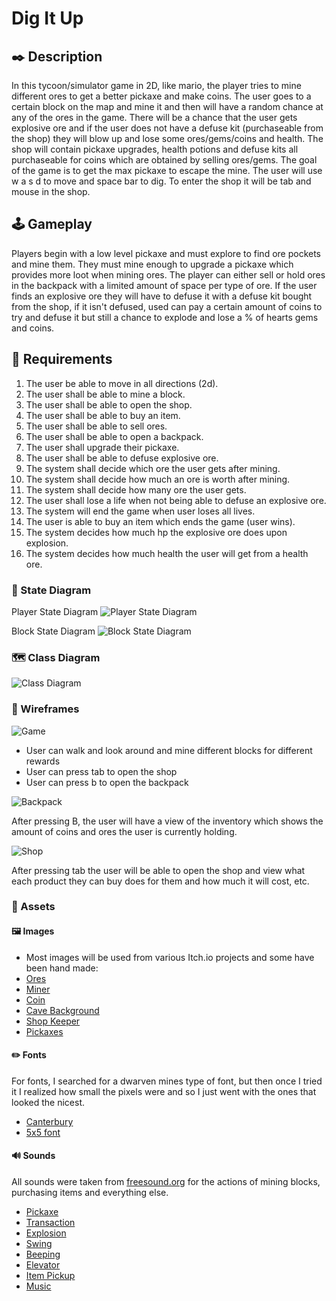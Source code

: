 # Dig It Up


## ✒️ Description

In this tycoon/simulator game in 2D, like mario, the player tries to mine different ores to get a better pickaxe and make coins. The user goes to a certain block on the map and mine it and then will have a random chance at any of the ores in the game. There will be a chance that the user gets explosive ore and if the user does not have a defuse kit (purchaseable from the shop) they will blow up and lose some ores/gems/coins and health. The shop will contain pickaxe upgrades, health potions and defuse kits all purchaseable for coins which are obtained by selling ores/gems. The goal of the game is to get the max pickaxe to escape the mine. The user will use w a s d to move and space bar to dig. To enter the shop it will be tab and mouse in the shop.


## 🕹️ Gameplay

Players begin with a low level pickaxe and must explore to find ore pockets and mine them. They must mine enough to upgrade a pickaxe which provides more loot when mining ores. The player can either sell or hold 
ores in the backpack with a limited amount of space per type of ore. If the user finds an explosive ore they will have to defuse it with a defuse kit bought from the shop, if it isn't defused, used can pay a certain amount of coins to try and defuse it but still a chance to explode and lose a % of hearts gems and coins.

## 📃 Requirements

1. The user be able to move in all directions (2d).
2. The user shall be able to mine a block.
3. The user shall be able to open the shop.
4. The user shall be able to buy an item.
5. The user shall be able to sell ores.
6. The user shall be able to open a backpack.
7. The user shall upgrade their pickaxe.
8. The user shall be able to defuse explosive ore.
9. The system shall decide which ore the user gets after mining.
10. The system shall decide how much an ore is worth after mining.
11. The system shall decide how many ore the user gets.
13. The user shall lose a life when not being able to defuse an explosive ore.
14. The system will end the game when user loses all lives.
15. The user is able to buy an item which ends the game (user wins).
16. The system decides how much hp the explosive ore does upon explosion.
17. The system decides how much health the user will get from a health ore.
    

### 🤖 State Diagram

Player State Diagram
![Player State Diagram](./assets/images/StateDiagram.png)

Block State Diagram
![Block State Diagram](./assets/images/BlockStateDiagram.png)
### 🗺️ Class Diagram

![Class Diagram](./assets/images/ClassDiagram.png)

### 🧵 Wireframes

![Game](./assets/images/DigItUpWireFrame.png)

-   User can walk and look around and mine different blocks for different rewards
-   User can press tab to open the shop
-   User can press b to open the backpack

![Backpack](./assets/images/BackpackWireFrame.png)

After pressing B, the user will have a view of the inventory which shows the amount of coins and ores the user is currently holding.

![Shop](./assets/images/ShopWireFrame.png)

After pressing tab the user will be able to open the shop and view what each product they can buy does for them and how much it will cost, etc.

### 🎨 Assets

#### 🖼️ Images

-   Most images will be used from various Itch.io projects and some have been hand made:
-   [Ores](https://verysmallsquares.itch.io/free-16-bit-ores-sprite-sheet)
-   [Miner](https://elthen.itch.io/2d-pixel-art-dwarf-miner)
-   [Coin](https://uaeuzai.itch.io/coin-sprite)
-   [Cave Background](https://stock.adobe.com/ca/images/Pixel-art-stone%2C-gravel-with-dark-background.-Dungeon-texture-tile-pattern%2C-/940486312?as_campaign=TinEye&as_content=tineye_match&continue-checkout=1&token=EC-8JE79745U9011701M)
-   [Shop Keeper](https://slowdevelopment.itch.io/shop-with-shopkeeper)
-   [Pickaxes](https://shield-arc.itch.io/free-16x16-pickaxes)

#### ✏️ Fonts

For fonts, I searched for a dwarven mines type of font, but then once I tried it I realized how small the pixels were and so I just went with the ones that looked the nicest.

-   [Canterbury](https://www.1001fonts.com/canterbury-font.html)
-   [5x5 font](https://www.dafont.com/5x5.font)

#### 🔊 Sounds

All sounds were taken from [freesound.org](https://freesound.org) for the actions of mining blocks, purchasing items and everything else.

-   [Pickaxe](https://freesound.org/people/NoisyRedFox/sounds/760567/)
-   [Transaction](https://freesound.org/people/DominikBraun/sounds/483507/)
-   [Explosion](https://freesound.org/people/Joao_Janz/sounds/478278/)
-   [Swing](https://freesound.org/people/InspectorJ/sounds/394426/)
-   [Beeping](https://freesound.org/people/SamsterBirdies/sounds/467882/)
-   [Elevator](https://freesound.org/people/azumarill/sounds/528218/)
-   [Item Pickup](https://freesound.org/people/el_boss/sounds/665182/)
-   [Music](https://freesound.org/people/ZHR%C3%98/sounds/668879/)

